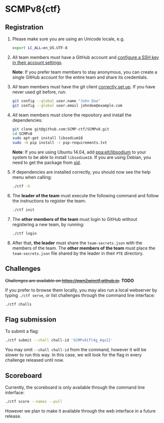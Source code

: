 # SCMPv8{ctf} 

## Registration

1. Please make sure you are using an Unicode locale, e.g.
   ```bash
   export LC_ALL=en_US.UTF-8
   ```

2. All team members must have a GitHub account and [configure a SSH key in their account settings](https://github.com/settings/keys).

   **Note**: If you prefer team members to stay anonymous, you can create a single GitHub account for the entire team and share its credentials.
   
3. All team members must have the git client [correctly set up](https://git-scm.com/book/en/v2/Getting-Started-First-Time-Git-Setup). If you have never used git before, run:
   ```bash
   git config --global user.name "John Doe"
   git config --global user.email johndoe@example.com
   ```
   
4. All team members must clone the repository and install the dependencies:
   ```bash
   git clone git@github.com:SCMP-ctf/SCMPv8.git
   cd SCMPv8
   sudo apt-get install libsodium18
   sudo -H pip install -r pip-requirements.txt
   ```
   **Note**: If you are using Ubuntu 14.04, add [ppa:elt/libsodium](https://launchpad.net/~elt/+archive/ubuntu/libsodium) to your system to be able to install `libsodium18`. If you are using Debian, you need to get the package from [sid](https://packages.debian.org/sid/libsodium18).
  
5. If dependencies are installed correctly, you should now see the help menu when calling:
   ```bash
   ./ctf -h
   ```

6. The **leader of the team** must execute the following command and follow the instructions to register the team:
   ```bash
   ./ctf init
   ```
  
7. The **other members of the team** must login to GitHub without registering a new team, by running:
   ```bash
   ./ctf login
   ```
   
8. After that, **the leader** must share the `team-secrets.json` with the members of the team. The **other members of the team** must place the `team-secrets.json` file shared by the leader in their `PTE` directory.

## Challenges

~~Challenges are available on https://pwn2winctf.github.io.~~ **TODO**

If you prefer to browse them locally, you may also run a local webserver by typing `./ctf serve`, or list challenges through the command line interface:
```bash
./ctf challs
```

## Flag submission

To submit a flag:
```bash
./ctf submit --chall chall-id 'SCMPv8{fl4g_4qu1}'
```

You may omit `--chall chall-id` from the command, however it will be slower to run this way. In this case, we will look for the flag in every challenge released until now.

## Scoreboard

Currently, the scoreboard is only available through the command line interface:
```bash
./ctf score --names --pull
```

However we plan to make it available through the web interface in a future release.

